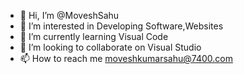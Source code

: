 - 👋 Hi, I’m @MoveshSahu
- 👀 I’m interested in Developing Software,Websites
- 🌱 I’m currently learning Visual Code
- 💞️ I’m looking to collaborate on Visual Studio
- 📫 How to reach me moveshkumarsahu@7400.com

<!---
MoveshSahu/MoveshSahu is a ✨ special ✨ repository because its `README.md` (this file) appears on your GitHub profile.
You can click the Preview link to take a look at your changes.
--->

